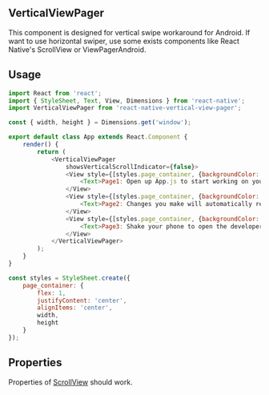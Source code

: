 ## VerticalViewPager
This component is designed for vertical swipe workaround for Android. If want to use horizontal swiper, use some exists components like React Native's ScrollView or ViewPagerAndroid.

## Usage
```js
import React from 'react';
import { StyleSheet, Text, View, Dimensions } from 'react-native';
import VerticalViewPager from 'react-native-vertical-view-pager';

const { width, height } = Dimensions.get('window');

export default class App extends React.Component {
    render() {
        return (
            <VerticalViewPager
                showsVerticalScrollIndicator={false}>
                <View style={[styles.page_container, {backgroundColor: 'pink'}]}>
                    <Text>Page1: Open up App.js to start working on your app!</Text>
                </View>
                <View style={[styles.page_container, {backgroundColor: 'olive'}]}>
                    <Text>Page2: Changes you make will automatically reload.</Text>
                </View>
                <View style={[styles.page_container, {backgroundColor: 'lightblue'}]}>
                    <Text>Page3: Shake your phone to open the developer menu.</Text>
                </View>
            </VerticalViewPager>
        );
    }
}

const styles = StyleSheet.create({
    page_container: {
        flex: 1,
        justifyContent: 'center',
        alignItems: 'center',
        width,
        height
    }
});
```
## Properties
Properties of [ScrollView](https://facebook.github.io/react-native/docs/scrollview.html) should work.
